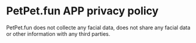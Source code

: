 # PetPet.fun APP privacy policy
PetPet.fun does not collecte any facial data, does not share any facial data or other information with any third parties.
